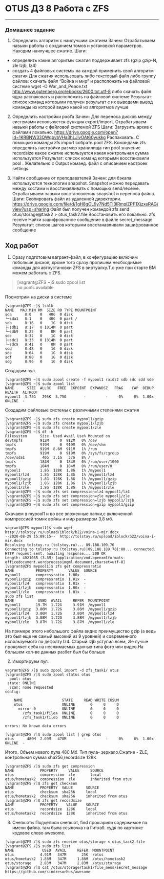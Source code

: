# OTUS ДЗ 8 Работа с ZFS
-----------------------------------------------------------------------
### Домашнее задание

1. Определить алгоритм с наилучшим сжатием
   Зачем:
   Отрабатываем навыки работы с созданием томов и установкой параметров. Находим наилучшее сжатие.
Шаги:
*  определить какие алгоритмы сжатия поддерживает zfs (gzip gzip-N, zle lzjb, lz4)
*  создать 4 файловых системы на каждой применить свой алгоритм сжатия
   Для сжатия использовать либо текстовый файл либо группу файлов: скачать файл “Война и мир” и расположить на файловой системе
wget -O War_and_Peace.txt http://www.gutenberg.org/ebooks/2600.txt.utf-8
либо скачать файл ядра распаковать и расположить на файловой системе 
Результат:
список команд которыми получен результат с их выводами
вывод команды из которой видно какой из алгоритмов лучше


2.  Определить настройки pool’a
    Зачем:
Для переноса дисков между системами используется функция export/import. Отрабатываем навыки работы с файловой системой ZFS
Шаги:
Загрузить архив с файлами локально. 
https://drive.google.com/open?id=1KRBNW33QWqbvbVHa3hLJivOAt60yukkg 
Распаковать. 
С помощью команды zfs import собрать pool ZFS.
Командами zfs определить настройки
размер хранилища
тип pool
значение recordsize
какое сжатие используется
какая контрольная сумма используется 
Результат:
список команд которыми восстановили pool . Желательно с  Output команд.
файл с описанием настроек settings

3.  Найти сообщение от преподавателей 
Зачем:
для бэкапа используются технологии snapshot. Snapshot можно передавать между хостами и восстанавливать с помощью send/receive. Отрабатываем навыки восстановления snapshot и переноса файла.
Шаги:
Скопировать файл из удаленной директории.   https://drive.google.com/file/d/1gH8gCL9y7Nd5Ti3IRmplZPF1XjzxeRAG/view?usp=sharing 
    Файл был получен командой
zfs send otus/storage@task2 > otus_task2.file
Восстановить его локально. zfs receive
Найти зашифрованное сообщение в файле secret_message
Результат:
список шагов которыми восстанавливали 
зашифрованное сообщение


## Ход работ ##

1.  Сразу подготовим вагрант-файл, в конфигурацию включим побольше дисков, кроме того сразу пропишем необходимые команды для автоустановки ZFS в виртуалку.Т.о уже при старте ВМ можем работать с ZFS.
> [vagrant@ZFS ~]$ sudo zpool list  
>  no pools available  

Посмотрим на диски в системе  

``` 
[vagrant@ZFS ~]$ lsblk 
NAME   MAJ:MIN RM  SIZE RO TYPE MOUNTPOINT
sda      8:0    0   40G  0 disk 
└─sda1   8:1    0   40G  0 part /
sdb      8:16   0    1G  0 disk 
├─sdb1   8:17   0 1014M  0 part 
└─sdb9   8:25   0    8M  0 part 
sdc      8:32   0    1G  0 disk 
├─sdc1   8:33   0 1014M  0 part 
└─sdc9   8:41   0    8M  0 part 
sdd      8:48   0    1G  0 disk 
sde      8:64   0    1G  0 disk 
sdf      8:80   0    1G  0 disk 
sdg      8:96   0    1G  0 disk 
```  
Создадим пул.  
```
[vagrant@ZFS ~]$ sudo zpool create -f mypool1 raidz2 sdb sdc sdd sde
[vagrant@ZFS ~]$ sudo zpool list
NAME      SIZE  ALLOC   FREE  CKPOINT  EXPANDSZ   FRAG    CAP  DEDUP    HEALTH  ALTROOT
mypool1  3.75G   296K  3.75G        -         -     0%     0%  1.00x    ONLINE  -
```
Создадим файловые системы с различными степенями сжатия
```
[vagrant@ZFS ~]$ sudo zfs create mypool1/gzip
[vagrant@ZFS ~]$ sudo zfs create mypool1/lzjb
[vagrant@ZFS ~]$ sudo zfs create mypool1/zle
[vagrant@ZFS ~]$ df -h
Filesystem      Size  Used Avail Use% Mounted on
devtmpfs        912M     0  912M   0% /dev
tmpfs           919M     0  919M   0% /dev/shm
tmpfs           919M  8.6M  911M   1% /run
tmpfs           919M     0  919M   0% /sys/fs/cgroup
/dev/sda1        40G  3.1G   37G   8% /
tmpfs           184M     0  184M   0% /run/user/1000
tmpfs           184M     0  184M   0% /run/user/0
mypool1         1.8G  128K  1.8G   1% /mypool1
mypool1/lz4     1.8G  128K  1.8G   1% /mypool1/lz4
mypool1/gzip    1.8G  128K  1.8G   1% /mypool1/gzip
mypool1/lzjb    1.8G  128K  1.8G   1% /mypool1/lzjb
mypool1/zle     1.8G  128K  1.8G   1% /mypool1/zle
[vagrant@ZFS ~]$ sudo zfs set compression=lz4 mypool1/lz4
[vagrant@ZFS ~]$ sudo zfs set compression=zle mypool1/zle
[vagrant@ZFS ~]$ sudo zfs set compression=lzjb mypool1/lzjb
[vagrant@ZFS ~]$ sudo zfs set compression=gzip mypool1/gzip
```
Скачаем в mypool1 и во все вложенные папки,с включенной компрессией томик войны и мир размером 3,8 мб.
```
vagrant@ZFS mypool1]$ sudo wget http://tolstoy.ru/upload/iblock/b22/voina-i-mir.docx
--2020-08-29 15:09:15--  http://tolstoy.ru/upload/iblock/b22/voina-i-mir.docx
Resolving tolstoy.ru (tolstoy.ru)... 89.188.109.70
Connecting to tolstoy.ru (tolstoy.ru)|89.188.109.70|:80... connected.
HTTP request sent, awaiting response... 200 OK
Length: 4021035 (3.8M) [application/vnd.openxmlformats-officedocument.wordprocessingml.document,charset=utf-8]
[vagrant@ZFS mypool1]$ zfs get compressratio
NAME          PROPERTY       VALUE  SOURCE
mypool1       compressratio  1.00x  -
mypool1/gzip  compressratio  1.01x  -
mypool1/lz4   compressratio  1.01x  -
mypool1/lzjb  compressratio  1.00x  -
mypool1/zle   compressratio  1.01x  -
sudo zfs list 
NAME           USED  AVAIL     REFER  MOUNTPOINT
mypool1       19.7M  1.72G     3.91M  /mypool1
mypool1/gzip  3.86M  1.72G     3.86M  /mypool1/gzip
mypool1/lz4   3.86M  1.72G     3.86M  /mypool1/lz4
mypool1/lzjb  3.88M  1.72G     3.88M  /mypool1/lzjb
mypool1/zle   3.87M  1.72G     3.87M  /mypool1/zle
```
На примере этого небольшого файла видно преимущество gzip (а ведь это был еще не самый высокий из 9 уровней) и современного используемого по дефолту lz4. Старый lzjb уступил всем, zle лучше проявляет себя на несжимаемых данных типа фото или видео.На большем кол-ве данных разбег был бы больше

2.  Имортируем пул.  
```
vagrant@ZFS /]$ sudo zpool import -d zfs_task1/ otus
[vagrant@ZFS /]$ sudo zpool status otus
  pool: otus
 state: ONLINE
  scan: none requested
config:

	NAME                  STATE     READ WRITE CKSUM
	otus                  ONLINE       0     0     0
	  mirror-0            ONLINE       0     0     0
	    /zfs_task1/filea  ONLINE       0     0     0
	    /zfs_task1/fileb  ONLINE       0     0     0

errors: No known data errors  

[vagrant@ZFS /]$ sudo zpool list | grep otus
otus      480M  2.09M   478M        -         -     0%     0%  1.00x    ONLINE  -  
```

Итого. Объем нового пула 480 Мб. Тип пула- зеркало.Сжатие - ZLE, контрольная сумма sha256,recordsize 128K.
```
[vagrant@ZFS /]$ sudo zfs get compression
NAME            PROPERTY     VALUE     SOURCE
otus            compression  zle       local
otus/hometask2  compression  zle       inherited from otus
[vagrant@ZFS /]$ zfs get checksum
NAME            PROPERTY  VALUE      SOURCE
otus            checksum  sha256     local
otus/hometask2  checksum  sha256     inherited from otus
[vagrant@ZFS /]$ zfs get recordsize
NAME            PROPERTY    VALUE    SOURCE
otus            recordsize  128K     local
otus/hometask2  recordsize  128K     inherited from otus
```
3.  Снепшоты.Подцепили снепшот, find прошарили содержимое  по имени файла. там была ссылочка на Гитхаб. судя по картинке кодовое слово awesome.
```
[vagrant@ZFS /]$ sudo zfs receive otus/storage < otus_task2.file 
[vagrant@ZFS /]$ sudo zfs list
NAME             USED  AVAIL     REFER  MOUNTPOINT
otus            4.91M   347M       25K  /otus
otus/hometask2  1.88M   347M     1.88M  /otus/hometask2
otus/storage    2.83M   347M     2.83M  /otus/storage
[vagrant@ZFS /]$ cat /otus/storage/task1/file_mess/secret_message
https://github.com/sindresorhus/awesome




